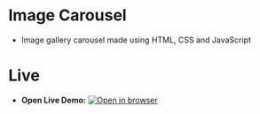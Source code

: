 # Image Carousel
 - Image gallery carousel made using HTML, CSS and JavaScript

# Live
 - **Open Live Demo:** [![Open in browser](https://img.shields.io/badge/Open_in_browser-online_at_https_nebeyoumusie_github_io_form_validation_--_svg?style=for-the-badge)](https://nebeyoumusie.github.io/form-validation/)

